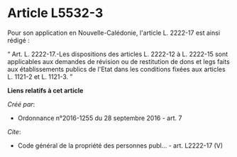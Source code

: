 # Article L5532-3

Pour son application en Nouvelle-Calédonie, l'article L. 2222-17 est ainsi rédigé : 

“ Art. L. 2222-17.-Les dispositions des articles L. 2222-12 à L. 2222-15 sont applicables aux demandes de révision ou de
restitution de dons et legs faits aux établissements publics de l'Etat dans les conditions fixées aux articles L. 1121-2 et
L. 1121-3. ”

**Liens relatifs à cet article**

_Créé par_:

  - Ordonnance n°2016-1255 du 28 septembre 2016 - art. 7

_Cite_:

  - Code général de la propriété des personnes publ... - art. L2222-17 (V)
